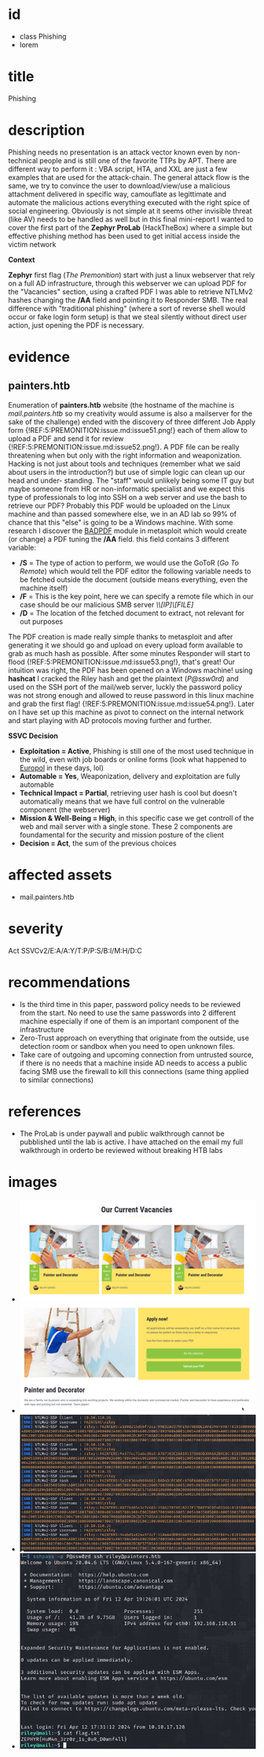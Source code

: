 # id

* class Phishing
* lorem

# title

Phishing

# description
Phishing needs no presentation is an attack vector known even by non-technical people and is still one of the favorite TTPs by APT. There are different
way to perform it : VBA script, HTA, and XXL are just a few examples that are used for the attack-chain. The general attack flow is the same, we try to convince
the user to download/view/use a malicious attachment delivered in specific way, camouflate as legittimate and automate the malicious actions everything executed with
the right spice of social engineering. Obviously is not simple at it seems other invisible threat (like AV) needs to be handled as well but in this final mini-report I wanted
to cover the first part of the **Zephyr ProLab** (HackTheBox) where a simple but effective phishing method has been used to get initial access inside the victim network




**Context**

**Zephyr** first flag (*The Premonition*) start with just a linux webserver that rely on a full AD infrastructure, through this webserver we can upload PDF for the "Vacancies" section, using a crafted 
PDF I was able to retrieve NTLMv2 hashes changing the **/AA** field and pointing it to Responder SMB. The real difference with "traditional phishing" (where a sort of reverse shell would occur or fake login form setup)
is that we steal silently without direct user action, just opening the PDF is necessary.



# evidence

## painters.htb
Enumeration of **painters.htb** website (the hostname of the machine is *mail.painters.htb* so my creativity would assume is also a mailserver for the sake of the challenge) ended with the discovery of three different Job Apply form {!REF:5:PREMONITION:issue.md:issue51.png!} each of them allow to upload a PDF and send it for review {!REF:5:PREMONITION:issue.md:issue52.png!}.
A PDF file can be really threatening when but only with the right information and weaponization. Hacking is not just about tools and techniques (remember what we said about users in the introduction?) but use of simple logic can clean up our head and under-
standing. The "staff" would unlikely being some IT guy but maybe someone from HR or non-informatic specialist and we expect this type of professionals to log into SSH on a web
server and use the bash to retrieve our PDF? Probably this PDF would be uploaded on the Linux machine and than passed somewhere else, we in an AD lab so 99% of chance that
this "else" is going to be a Windows machine. With some research I discover the [BADPDF](https://www.infosecmatter.com/metasploit-module-library/?mm=auxiliary/fileformat/badpdf) module in metasploit which would
create (or change) a PDF tuning the **/AA** field. this field contains 3 different variable:

* **/S** = The type of action to perform, we would use the GoToR (*Go To Remote*) which would tell the PDF editor the following variable needs to be fetched outside the document (outside means everything, even the machine itself)
* **/F** = This is the key point, here we can specify a remote file which in our case should be our malicious SMB server *\\\\[IP]\\[FILE]*
* **/D** = The location of the fetched document to extract, not relevant for out purposes

The PDF creation is made really simple thanks to metasploit and after generating it we should go and upload on every upload form available to grab as much hash as possible. 
After some minutes Responder will start to flood {!REF:5:PREMONITION:issue.md:issue53.png!}, that's great! Our intuition was right, the PDF has been opened on a Windows machine! 
using **hashcat** I cracked the Riley hash and get the plaintext (*P@ssw0rd*) and used on the SSH port of the mail/web server, luckly the password policy was not strong enough and allowed to reuse password in this linux machine 
and grab the first flag! {!REF:5:PREMONITION:issue.md:issue54.png!}.
Later on I have set up this machine as pivot to connect on the internal network and start playing with AD protocols moving further and further.

**SSVC Decision**

* **Exploitation = Active**, Phishing is still one of the most used technique in the wild, even with job boards or online forms (look what happened to [Europol](https://beyondmachines.net/event_details/europol-confirms-portal-hack-claims-no-operational-data-impacted-g-0-8-y-a) in these days, lol)
* **Automable = Yes**, Weaponization, delivery and exploitation are fully automable
* **Technical Impact = Partial**, retrieving user hash is cool but doesn't automatically means that we have full control on the vulnerable component (the webserver)
* **Mission & Well-Being = High**, in this specific case we get controll of the web and mail server with a single stone. These 2 components are foundamental for the security and mission posture of the client
* **Decision = Act**, the sum of the previous choices


# affected assets

* mail.painters.htb

# severity

Act
SSVCv2/E:A/A:Y/T:P/P:S/B:I/M:H/D:C

# recommendations

* Is the third time in this paper, password policy needs to be reviewed from the start. No need to use the same passwords into 2 different machine especially if one of them is an important component of the infrastructure
* Zero-Trust approach on everything that originate from the outside, use detection room or sandbox when you need to open unknown files.
* Take care of outgoing and upcoming connection from untrusted source, if there is no needs that a machine inside AD needs to access a public facing SMB use the firewall to kill this connections (same thing applied to similar connections)


# references

* The ProLab is under paywall and public walkthrough cannot be pubblished until the lab is active. I have attached on the email my full walkthrough in orderto be reviewed without breaking HTB labs 

# images

* ![The 3 vacancies sections inside the website](issue51.png)
* ![PDF upload form](issue52.png)
* ![Responder output](issue53.png)
* ![SSH and flag grabbing into the webserver](issue54.png)
